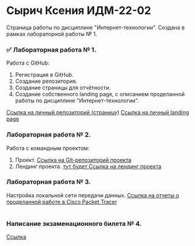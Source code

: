 # Сырич Ксения ИДМ-22-02
Страница работы по дисциплине "Интернет-технологии". Создана в рамках лабораторной работы № 1.

### ✅ Лабораторная работа № 1.

Работа с GitHub: 
1. Регистрация в GitHub.
2. Создание репозитория.
3. Создание страницы для отчётности.
4. Создание собственного landing page, с описанием проделанной работы по дисциплине "Интернет-технологии".

[Ссылка на личный репозиторий (страницу)](https://github.com/kxenki/IT_SyrichKseniia_22-02)
[Ссылка на личный landing page](https://github.com/kxenki/IT_SyrichKseniia_22-02)

### Лабораторная работа № 2.

Работа с командным проектом:
1. Проект. 
[Ссылка на Git-репозиторий проекта](https://github.com/kxenki/IT_Project)
2. Лендинг проекта. 
[ тут будет Ссылка на лендинг проекта](https://github.com/kxenki/IT_SyrichKseniia_22-02)

### Лабораторная работа № 3.

Настройка локальной сети передачи данных.
[Ссылка на отчеты о проделанной работе в Cisco Packet Tracer](https://github.com/kxenki/IT_SyrichKseniia_22-02)
#
### Написание экзаменационного билета № 4.

[Ссылка](https://github.com/stankin/inet-2022/wiki/exam04)
